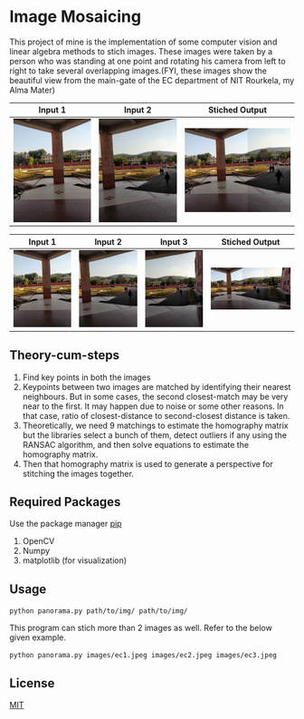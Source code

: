 # Image Mosaicing
This project of mine is the implementation of some computer vision and linear algebra methods to stich images. These images were taken by a person who was standing at one point and rotating his camera from left to right to take several overlapping images.(FYI, these images show the beautiful view from the main-gate of the EC department of NIT Rourkela, my Alma Mater)

| Input 1  | Input 2 | Stiched Output |
| ------------- | ------------- | ------------- |
| ![](./images/ec1.jpeg )  | ![](./images/ec2.jpeg ) | ![](./results/1_stiched.jpg) 

| Input 1  | Input 2 | Input 3 | Stiched Output |
| ------------- | ------------- | ------------- | ------------- |
| ![](./images/ec1.jpeg )  | ![](./images/ec2.jpeg ) | ![](./images/ec3.jpeg) | ![](./results/2_stiched.jpg) 

## Theory-cum-steps 
1. Find key points in both the images
2. Keypoints between two images are matched by identifying their nearest neighbours. But in some cases, the second closest-match may be very near to the first. It may happen due to noise or some other reasons. In that case, ratio of closest-distance to second-closest distance is taken. 
3. Theoretically, we need 9 matchings to estimate the homography matrix but the libraries select a bunch of them, detect outliers if any using the RANSAC algorithm, and then solve equations to estimate the homography matrix.
4. Then that homography matrix is used to generate a perspective for stitching the images together.

## Required Packages

Use the package manager [pip](https://pip.pypa.io/en/stable/) 

1. OpenCV
2. Numpy
3. matplotlib (for visualization)

## Usage

```
python panorama.py path/to/img/ path/to/img/ 
```
This program can stich more than 2 images as well. Refer to the below given example.
```
python panorama.py images/ec1.jpeg images/ec2.jpeg images/ec3.jpeg
```

## License
[MIT](https://choosealicense.com/licenses/mit/)
